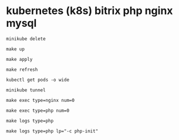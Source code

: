 # kubernetes (k8s) bitrix php nginx mysql

```shell
minikube delete
```
```shell
make up
```
```shell
make apply
```
```shell
make refresh
```
```shell
kubectl get pods -o wide
```
```shell
minikube tunnel
```
```shell
make exec type=nginx num=0
```
```shell
make exec type=php num=0
```
```shell
make logs type=php
```
```shell
make logs type=php lp="-c php-init"
```